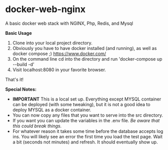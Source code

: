 # docker-web-nginx
A basic docker web stack with NGINX, Php, Redis, and Mysql

**Basic Usage**
1. Clone into your local project directory.
2. Obviously you have to have docker installed (and running), as well as docker compose ;) 
https://www.docker.com/
3. On the command line cd into the directory and run 'docker-compose up --build -d'
4. Visit localhost:8080 in your favorite browser. 

That's it!

**Special Notes:**
- **IMPORTANT** This is a local set up. Everything except MYSQL container can be deployed (with some tweaking), but it is not a good idea to deploy MYSQL as a docker container. 
- You can now copy any files that you want to serve into the src directory.
- If you want you can update the variables in the .env file. *Be aware that this could break things.*
- For whatever reason it takes some time before the database accepts log ins. You will likely see an error the first time you load the test page. Wait a bit (seconds not minutes) and refresh. It should eventually show up.
